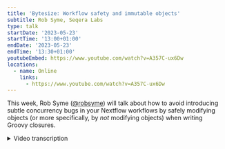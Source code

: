 ```yaml
---
title: 'Bytesize: Workflow safety and immutable objects'
subtitle: Rob Syme, Seqera Labs
type: talk
startDate: '2023-05-23'
startTime: '13:00+01:00'
endDate: '2023-05-23'
endTime: '13:30+01:00'
youtubeEmbed: https://www.youtube.com/watch?v=A357C-ux6Dw
locations:
  - name: Online
    links:
      - https://www.youtube.com/watch?v=A357C-ux6Dw
---
```


This week, Rob Syme ([@robsyme](https://github.com/robsyme)) will talk about how to avoid introducing subtle concurrency bugs in your Nextflow workflows by safely modifying objects (or more specifically, by _not_ modifying objects) when writing Groovy closures.

<details markdown="1"><summary>Video transcription</summary>
**Note: The content has been edited for reader-friendliness**

[0:01](https://www.youtube.com/watch?v=A357C-ux6Dw&t=1)
(host) Hello everyone, Maxime here. First of all, I'd like to thank the Chan Zuckerberg Initiative to help us doing these bytesize talks. Today, I'm introducing Rob Syme, a Groovy wizard, working at Seqera Labs, and he will explain to us how to safely handle metadata. As usual, you'll be able to unmute yourself at the end of the talk to ask your question. Of course, you can also ask them on Slack or on the chat. Over to you, Rob.

[0:39](https://www.youtube.com/watch?v=A357C-ux6Dw&t=39)
Perfect. Thanks for the intro, Maxime. This talk is, as Maxime indicated, about safe metadata handling in Nextflow pipelines. But really, it's all about safely passing any objects through channels in Nextflow. But it has particular application for the nf-core community here because we do a lot of metadata handling in nf-core, particularly passing around meta-maps between processes and through channels. There are some complicated little bugs that can occur when mutating those objects in place. What I'm going to suggest to you is that you should never mutate those objects in place, but instead always return new objects. Of course, this is a bit hard to explain in the abstract. Let's do an example.

[1:23](https://www.youtube.com/watch?v=A357C-ux6Dw&t=83)
This example is based on a true story, a sad story. Let's take this workflow. We have a channel that produces an object or emits an object, and we're passing that channel to a BuyNewShirt process. This process does something very simple. It just echoes the t-shirt size and based on the weight property in that object being passed to the process. When we run this, we see the t-shirt size is small because the weight is 70 here, pass it to BuyNewShirt. That's what we'd expect. No surprises here. Nothing outrageously complicated. These weights are in kilos still. Let's make this a little bit more complicated. I'm assuming that everyone has a pretty solid grasp of this. Let's add two new processes. The one we're going to be specifically interested in here is GetNewJob. This GetNewJob process takes an object, emits that same object, and modifies that object in place. It adds five to the weight property. We take that channel again, the same channel that we created before, we pass it once to BuyNewShirt and once to GetNewJob. This runs as expected. The t-shirt size is small. Everything is as we expect. I think the way that a lot of people think about these pipelines is like this. I think conceptually a lot of us have this picture in our head when we're running these pipelines. We take an object, we pass it to BuyNewShirt, and we pass it to GetNewJob. We pass the object, those two channels into new processes. I think we have a tendency to think about those as independent events, but really because this channel is taking the same object, it's exactly the same object in memory getting passed to GetNewJob and BuyNewShirt. If GetNewJob modifies the properties of that, it will affect BuyNewShirt. In this case, we saw it didn't affect the output of the run because this is dependent on timing. It's an important understanding to remember that all of these processes happen asynchronously in Nextflow. We can offer no guarantees about the order or the timing of this.

[3:54](https://www.youtube.com/watch?v=A357C-ux6Dw&t=234)
To make it a little bit more clear, let's add in a little delay. I'm now going to add this Browse process before BuyNewShirt. This Browse process, all it does is sleep for a couple of seconds. That gives it time for the sort of... just delays before we BuyNewShirt. Now we've just added a process here. Ideally I think a lot of people conceptually would think that adding a process here shouldn't affect the outcome here because we've just passed the object through transparently. We don't do any modifications here, but now because this process is BuyNewShirt process, happens after the GetNewJob process, GetNewJob process, modifies the weight property and now BuyNewShirt is changed. Now the t-shirt size is a medium. I'll just give people a second to look at that, just digest it.

[4:54](https://www.youtube.com/watch?v=A357C-ux6Dw&t=294)
The core message that I want to get across here is that modifying the object, modifies it across all paths in the tag, the directed acyclic graph, the graph of processes, which can lead to complicated and time dependent bugs. We were seeing some problems in nf-core pipelines that would only appear if some processes took a little bit longer. That's what I was trying to demonstrate with that Browse process. They become really complicated, time dependent bugs to track down. Okay, so that's what the problem is. What is the solution? The solution is you should always return or whenever possible, return a new object instead of modifying objects in place. I am just going to introduce two very handy methods in Groovy for doing this, the most common modifications we do in metamap objects in nf-core. But the the idea that you should always return new objects is the general solution for this problem.

[6:05](https://www.youtube.com/watch?v=A357C-ux6Dw&t=365)
This is what the process was before, the process that I showed you before that had the bug. Modifying the property in place, but we can do this instead. Instead of returning the me object or the meta object, that map object transparently, oh, there's a bug here, that should be me and me, what we do is we create a new object and we add these two together and return that new object. This will fix the bug. It's important to note here that this plus operator is an alias for the .plus() method on maps in Groovy and the .plus() method will return a new map with precedence being given to the map on the right. This is the correct way. So this .plus() method is really important, it's a way of merging maps together in groovy. This is what the Groovy doc looks like with the link to the bottom. It returns a new map containing all the entries from the left and right, giving precedence to the right. That giving precedence to the right is important because it allows us to overwrite properties by placing them on the map on the right-hand side of the plus operator. Critically, the return object is a new map containing all the entries from the left and right.

[7:37](https://www.youtube.com/watch?v=A357C-ux6Dw&t=457)
Similarly, the same problem happens inside of map blocks or map closures. This is actually the more common case in the nf-core pipelines. What we're doing here is we're making the same object, a map of two keys named weight. Here I'm overriding the weight property or the weight key in this map by adding a new map. This will return a new map and make it clean for downstream use. In addition to overwrite, using this plus operator to overwrite properties in this map, I can also use it to overwrite properties and add new properties. Here I'm adding a new key, the employer key, and as Maxime said, I works at Seqera Labs in addition to overriding a property. It's a really nice way of piecing together and adding and overwriting maps in Nextflow pipelines.

[8:37](https://www.youtube.com/watch?v=A357C-ux6Dw&t=517)
The inverses operation you might think of is subtracting keys. This is also something that needs to happen quite a lot in nf-core pipelines where you want to take a subset of the keys. Rather than defining a new map, you can use this submap method. The submap method takes a collection of keys and returns a new map just containing those keys. Here we have a very verbose map, first name, last name, location, age, and employer. Let's say for downstream processes, I really only need first name and location. I can use this submap method, which does return a new object, doesn't modify the object in place, it returns a new object. You can see here in the return value in the documentation in the Groovy doc. That will be safe for modification. One complicated example in the wild here was from the Sarek pipeline. This was a really tricky bug to spot. It is now absolutely fixed in Sarek and is also fixed on the Nextflow side. But here we were taking the output of the FASTP process and we're taking the meta and the reads. We are calling the .sort() method on the reads. This is a dangerous operation because .sort() actually modifies the object in place. It sorts the object in place. Even though we're assigning it to a new value here, .sort() actually modifies reads, which had complicated implications for the publishing of those files. That's what you want to avoid. But for the most part, 99% of cases can be avoided by simply using the .plus() method on map objects or the .submap() method on objects for expanding and contracting meta map objects in nf-core pipelines.

[10:30](https://www.youtube.com/watch?v=A357C-ux6Dw&t=630)
Today's talk is very simple. Just has one clear message. Never modify anything in place and instead always return new objects when passing objects through nf-core and Nextflow pipelines. Have there any questions about that? I also have a VS code and we can go through examples interactively if people have more questions.

[10:55](https://www.youtube.com/watch?v=A357C-ux6Dw&t=655)
(host) Thank you very much, Rob, that was amazing and yes, I'm hoping people, does anyone have any questions here?

(question) I can always come up with a question. This is super insightful and I am sure I have written a lot of code which falls into these traps. How can we spot them? How can we spot these bugs?

(answer) It's almost always... let me just share my screen again. It's almost always this dot notation for modifying. But you can force it to be a little bit more clear. Actually, no, I'm not going to share my screen because I don't have an example of that. But you can force it. We could do one of two things in nf-core pipelines. We could instead of passing a map object, we could develop our own class that inherits from map and simply make it immutable. That would force things to, it wouldn't compile or not compile, it wouldn't run when you try to assign objects, try to modify it in place. That's one object. That's one path. That's a more secure path, but it does make things a little less convenient because there are sometimes, yeah, when you're creating an object where it's nice. But that might be one, and I'm toying around with what it would take to do that. Because I think it might be possible just to define a class in the lib directory, like a new metamap.groovy, change one invocation at the start of the pipeline and leave everything else unchanged. That might be the way we end up going, but I'm willing to give it a go and just see what people think.

(question cont.) I don't know how aware people are of the project, but I've just come off a call with Mattias and Julia, and we were talking about the nf-validation plugin, which Julia and Nicholas are writing, which has got a sample sheet, a new channel factory for generating a channel output from a sample sheet. That's where the metamap is most likely going to be created, right? At the point where we're passing the sample sheet. It could be something we could do within that Nextflow plugin. Then all the stuff, we don't have to touch the lib directory within the pipeline or anything. We could generate and define that class within the Nextflow plugin and hide it out of sight.

(answer cont.) Yeah. Yep. That's perfect. Yeah. That would work. Yeah. It's great.

[13:46](https://www.youtube.com/watch?v=A357C-ux6Dw&t=826)
(question) TZ asked a question about what was the best way to drop just one key from the metamap. My suggestion was to use minus and then submit with just that one key.

(answer) Yep. That's one option. Or you can pass in... Another option would be a .submap() and then it.keys() minus the key you don't want. That .submap() will take a collection of any kind. If you take a map and call the .keys() method, that returns a set of all the keys. You could subtract the key you don't want from that set and pass that it.keys() minus the key you don't want. But also the way that you've described there, Maxime, is also perfectly fine. I think there'd be about the same number of characters anyway. Personal preference.

(host) Okay. Thank you.

(answer continued) Yeah. There isn't a specific method for removing a key. But if we did create our own class, we could make our own method to remove a key. That might be enough.

(host) Yeah. But I think creating our own class would be something for another bytesize.

(speaker) Yeah. Yeah. Definitely.

[14:57](https://www.youtube.com/watch?v=A357C-ux6Dw&t=897)
(question) Is there a good source of documentation to read up on this anyway?

(answer) This idea is a little Nextflow based, so... no. But the Groovy docs that I linked in the slide. I'll pass a link on the Slack at the best place for Groovy docs.

(question cont.) I wonder if there's, I've forgotten who it was now, is it the Midnighter doc? Someone in the community has built a website, like a mate.materials website with common pitfalls and things for Nextflow. I wonder if it'd be a good one to go into that site.

(answer cont.) Oh yeah. I can suggest to add it there.

(question cont.) Apologies for that. I'm sure I'll be corrected in a second.

(comment) Yeah. I think it was Moritz. Moritz Viva. But also we've got some of this stuff in the advanced training docs, right?

(speaker) Yeah. Yeah. This is like a module in the advanced training. Yeah. We'll end up in training.sequera or training.nextflow.

[15:58](https://www.youtube.com/watch?v=A357C-ux6Dw&t=958)
(question) I just had a question. If you did want to sort, say reads as part of an operation for whatever reason, without actually appending or taking away from the map, what's the safest way then to just create a new copy with news.flow and would you reassign it? I mean, is reassigning safe? Is it just a pointer in memory then where you would be updating the original map anyway, you can just say new map is equal to old map, for example.

(answer) You can use... it requires... it's a really simple fix. All it requires is in .sort(), you pass it a TRUE as the first argument and that will sort it instead of sorting in place, but return a new object and then you can reassign it.

(question cont.) But is there a pointer in memory?

(answer cont.) I'm not sure I know what you mean.

(question cont.) If you create a new map, but this can be an issue in some programming languages where you have an individual map, right? So old map, and say you want to create a copy of it, you'd say new map is equal to old map, right? And then you do all of your downstream operations on new map. That's still change old map in place because it's just a pointer in memory to the old map. See what I mean?

(answer cont.) Yeah. If you pass .sort() TRUE, it will return a new map. The new map is a new object. The elements of the map will still be pointed to the same original copies, but that's okay because the order that you want to change. You'll get a new map and that object will have a new address in memory.

[17:45](https://www.youtube.com/watch?v=A357C-ux6Dw&t=1065)
(host) Okay. I think we have some more time. Does anyone have any more questions?

(speaker) Oh, Rike has just said she didn't know about exact(). That exact() method that I used as a convenient methods. The important thing to know about exact() is that it happens on the Nextflow head node rather than being farmed out to a process, which can be useful because particularly if you're operating in the cloud, you don't have to wait for VM speedups. It's also good for demos like this, because you can just write arbitrary Groovy. It's not that helpful. It's like in Nextflow pipelines, more often than not you don't need it. Sorry, Phil.

(comment) I was going to say, I usually am used to going as far as saying, don't use it because it's quite easy to abuse it and then crash the main Nextflow job or take down the head node.

(speaker) Yeah. Good for demos and maybe not best practice.

(host) Okay. Then I think we are good, so I will stop the recording.

</details>

